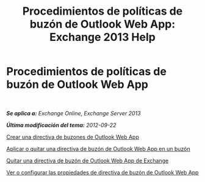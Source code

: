 ﻿---
title: 'Procedimientos de políticas de buzón de Outlook Web App: Exchange 2013 Help'
TOCTitle: Procedimientos de políticas de buzón de Outlook Web App
ms:assetid: 2f9fc960-6d0b-472a-a81a-6d8b629b4d5d
ms:mtpsurl: https://technet.microsoft.com/es-es/library/JJ674295(v=EXCHG.150)
ms:contentKeyID: 49895547
ms.date: 05/22/2018
mtps_version: v=EXCHG.150
ms.translationtype: MT
---

# Procedimientos de políticas de buzón de Outlook Web App

 

_**Se aplica a:** Exchange Online, Exchange Server 2013_

_**Última modificación del tema:** 2012-09-22_

[Crear una directiva de buzones de Outlook Web App](create-an-outlook-web-app-mailbox-policy-exchange-2013-help.md)

[Aplicar o quitar una directiva de buzón de Outlook Web App en un buzón](apply-or-remove-an-outlook-web-app-mailbox-policy-on-a-mailbox-exchange-2013-help.md)

[Quitar una directiva de buzón de Outlook Web App de Exchange](remove-an-outlook-web-app-mailbox-policy-from-exchange-exchange-2013-help.md)

[Ver o configurar las propiedades de directiva de buzón de Outlook Web App](view-or-configure-outlook-web-app-mailbox-policy-properties-exchange-2013-help.md)

